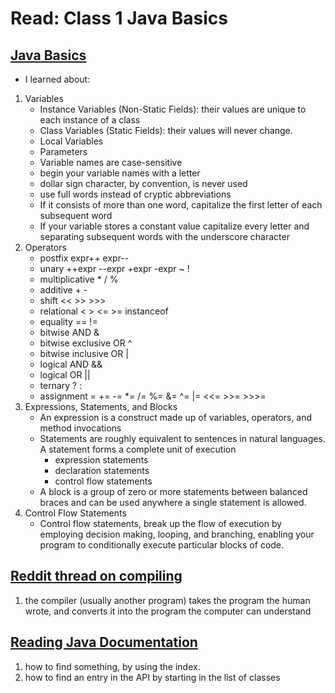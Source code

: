 # Read: Class 1 Java Basics

## [Java Basics](https://docs.oracle.com/javase/tutorial/java/nutsandbolts/index.html)

- I learned about:

1. Variables
   - Instance Variables (Non-Static Fields): their values are unique to each instance of a class
   - Class Variables (Static Fields): their values will never change.
   - Local Variables
   - Parameters
   - Variable names are case-sensitive
   - begin your variable names with a letter
   - dollar sign character, by convention, is never used
   - use full words instead of cryptic abbreviations
   - If it consists of more than one word, capitalize the first letter of each subsequent word
   - If your variable stores a constant value capitalize every letter and separating subsequent words with the underscore character
1. Operators
   - postfix expr++ expr--
   - unary ++expr --expr +expr -expr ~ !
   - multiplicative \* / %
   - additive + -
   - shift << >> >>>
   - relational < > <= >= instanceof
   - equality == !=
   - bitwise AND &
   - bitwise exclusive OR ^
   - bitwise inclusive OR |
   - logical AND &&
   - logical OR ||
   - ternary ? :
   - assignment = += -= \*= /= %= &= ^= |= <<= >>= >>>=
1. Expressions, Statements, and Blocks
   - An expression is a construct made up of variables, operators, and method invocations
   - Statements are roughly equivalent to sentences in natural languages. A statement forms a complete unit of execution
     - expression statements
     - declaration statements
     - control flow statements
   - A block is a group of zero or more statements between balanced braces and can be used anywhere a single statement is allowed.
1. Control Flow Statements
   - Control flow statements, break up the flow of execution by employing decision making, looping, and branching, enabling your program to conditionally execute particular blocks of code.

## [Reddit thread on compiling](https://www.reddit.com/r/explainlikeimfive/comments/233dq5/eli5_what_does_it_mean_to_compile_code/)

1. the compiler (usually another program) takes the program the human wrote, and converts it into the program the computer can understand

## [Reading Java Documentation](https://www.dummies.com/programming/java/making-sense-of-javas-api-documentation/)

1. how to find something, by using the index.
1. how to find an entry in the API by starting in the list of classes